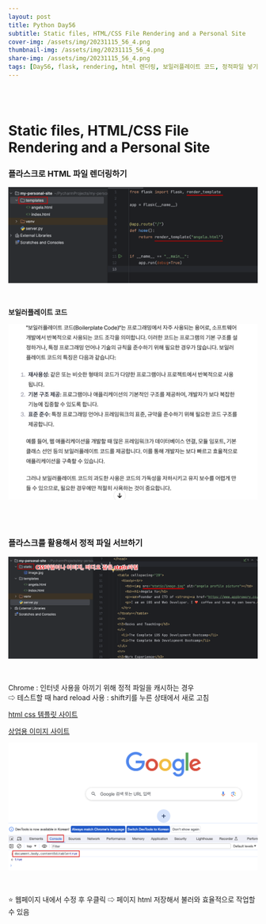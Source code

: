 ```yaml
---
layout: post
title: Python Day56
subtitle: Static files, HTML/CSS File Rendering and a Personal Site
cover-img: /assets/img/20231115_56_4.png
thumbnail-img: /assets/img/20231115_56_4.png
share-img: /assets/img/20231115_56_4.png
tags: [Day56, flask, rendering, html 렌더링, 보일러플레이트 코드, 정적파일 넣기, html css 템플릿 사이트, 크롬 html편집, 이미지 사이트]
---
```

       
<br><br>
  
# Static files, HTML/CSS File Rendering and a Personal Site  
  
### 플라스크로 HTML 파일 렌더링하기  
  
![2](/assets/img/20231115_56_2.png) 

<br>

**보일러플레이트 코드**  
  
![1](/assets/img/20231115_56_1.png)  

<br><br>
  
### 플라스크를 활용해서 정적 파일 서브하기   
  
![3](/assets/img/20231115_56_3.png)  

<br>
  
Chrome : 인터넷 사용을 아끼기 위해 정적 파일을 캐시하는 경우  
⇨ 테스트할 때 hard reload 사용 : shift키를 누른 상태에서 새로 고침   
  
[html css 템플릿 사이트](https://html5up.net)  
  
[상업용 이미지 사이트](https://unsplash.com/ko)  
  
![4](/assets/img/20231115_56_4.png)  

<br>

⭐️ 웹페이지 내에서 수정 후 우클릭 ⇨ 페이지 html 저장해서 불러와 효율적으로 작업할 수 있음  



